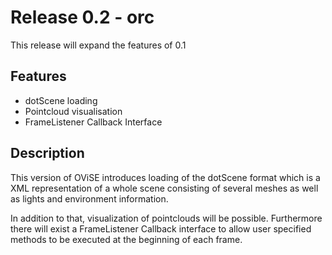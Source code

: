 # Release 0.2 - orc #

This release will expand the features of 0.1

## Features ##
  * dotScene loading
  * Pointcloud visualisation
  * FrameListener Callback Interface

## Description ##
This version of OViSE introduces loading of the dotScene format which is a XML representation of a whole scene consisting of several meshes as well as lights and environment information.

In addition to that, visualization of pointclouds will be possible. Furthermore there will exist a FrameListener Callback interface to allow user specified methods to be executed at the beginning of each frame.